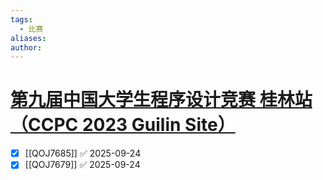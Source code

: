```yaml
---
tags:
  - 比赛
aliases: 
author:
---
```

# [第九届中国大学生程序设计竞赛 桂林站（CCPC 2023 Guilin Site）](https://qoj.ac/contest/1404)

- [x] [[QOJ7685]] ✅ 2025-09-24
- [x] [[QOJ7679]] ✅ 2025-09-24
